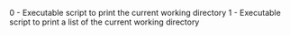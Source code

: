0 - Executable script to print the current working directory
1 - Executable script to print a list of the current working directory

